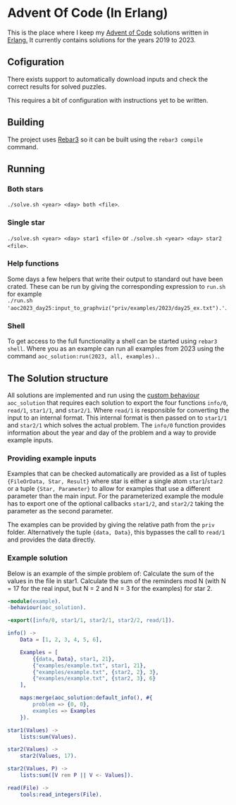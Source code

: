 # Advent Of Code (In Erlang)
This is the place where I keep my [Advent of Code](https://adventofcode.com/) solutions written in [Erlang.](https://www.erlang.org/) It currently contains solutions for the years 2019 to 2023.


## Cofiguration
There exists support to automatically download inputs and check the correct results for solved puzzles. 

This requires a bit of configuration with instructions yet to be written.


## Building
The project uses [Rebar3](https://rebar3.org/) so it can be built using the `rebar3 compile` command.

## Running

### Both stars  
`./solve.sh <year> <day> both <file>`.

### Single star
`./solve.sh <year> <day> star1 <file>` or 
`./solve.sh <year> <day> star2 <file>`.


### Help functions
Some days a few helpers that write their output to standard out have been crated. These can be run by giving the corresponding expression to `run.sh` for example  
`./run.sh 'aoc2023_day25:input_to_graphviz("priv/examples/2023/day25_ex.txt").'`.

### Shell
To get access to the full functionality a shell can be started using `rebar3 shell`. Where you as an example can run all examples from 2023 using the command `aoc_solution:run(2023, all, examples).`.


## The Solution structure
All solutions are implemented and run using the [custom behaviour](https://www.erlang.org/doc/design_principles/spec_proc#user-defined-behaviours) `aoc_solution` that requires each solution to export the four functions `info/0`, `read/1`, `star1/1`, and `star2/1`. Where `read/1` is responsible for converting the input to an internal format. This internal format is then passed on to `star1/1` and `star2/1` which solves the actual problem. The `info/0` function provides information about the year and day of the problem and a way to provide example inputs.

### Providing example inputs
Examples that can be checked automatically are provided as a list of tuples `{FileOrData, Star, Result}` where star is either a single atom `star1`/`star2` or a tuple `{Star, Parameter}` to allow for examples that use a different parameter than the main input. For the parameterized example the module has to export one of the optional callbacks `star1/2`, and `star2/2` taking the parameter as the second parameter.

The examples can be provided by giving the relative path from the `priv` folder. Alternatively the tuple `{data, Data}`, this bypasses the call to `read/1` and provides the data directly.

### Example solution
Below is an example of the simple problem of: Calculate the sum of the values in the file in star1. Calculate the sum of the reminders mod N (with N = 17 for the real input, but N = 2 and N = 3 for the examples) for star 2.

```erlang
-module(example).
-behaviour(aoc_solution).

-export([info/0, star1/1, star2/1, star2/2, read/1]).

info() ->
    Data = [1, 2, 3, 4, 5, 6],

    Examples = [
        {{data, Data}, star1, 21},
        {"examples/example.txt", star1, 21},
        {"examples/example.txt", {star2, 2}, 3},
        {"examples/example.txt", {star2, 3}, 6}
    ],

    maps:merge(aoc_solution:default_info(), #{
        problem => {0, 0},
        examples => Examples
    }).

star1(Values) ->
    lists:sum(Values).

star2(Values) ->
    star2(Values, 17).

star2(Values, P) ->
    lists:sum([V rem P || V <- Values]).

read(File) ->
    tools:read_integers(File).
```